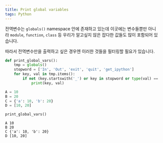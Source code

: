 ```yaml
---
title: Print global variables
tags: Python
---
```


<!--more-->

전역변수는 `globals()` namespace 안에 존재하고 있는데 이곳에는 변수들뿐만 아니라 `module`, `function`, `class` 등 우리가 알고싶지 않은 잡다한 값들도 많이 포함되어 있습니다.  

따라서 전역변수만을 출력하고 싶은 경우엔 이러한 것들을 필터링할 필요가 있습니다.


```Python
def print_global_vars():
    tmp = globals()
    stopword = ['In', 'Out', 'exit', 'quit', 'get_ipython']
    for key, val in tmp.items():
        if not (key.startswith('_') or key in stopword or type(val) == types.ModuleType or type(val) == types.FunctionType):
            print(key, val)
```

```py
A = 10
B = 20
C = {'a': 10, 'b': 20}
D = [10, 20]
```

```py
print_global_vars()
```

```
A 10
B 20
C {'a': 10, 'b': 20}
D [10, 20]
```
